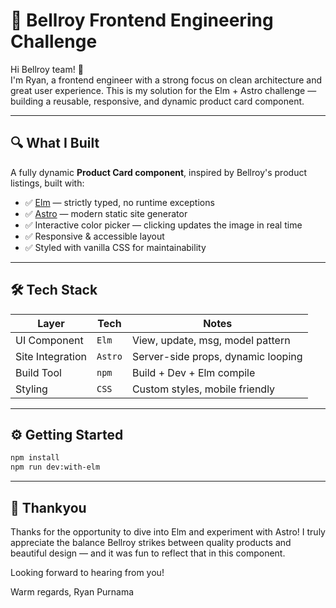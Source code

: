 # 🧩 Bellroy Frontend Engineering Challenge

Hi Bellroy team! 👋  
I'm Ryan, a frontend engineer with a strong focus on clean architecture and great user experience. This is my solution for the Elm + Astro challenge — building a reusable, responsive, and dynamic product card component.

---

## 🔍 What I Built

A fully dynamic **Product Card component**, inspired by Bellroy's product listings, built with:

- ✅ [Elm](https://elm-lang.org/) — strictly typed, no runtime exceptions
- ✅ [Astro](https://astro.build/) — modern static site generator
- ✅ Interactive color picker — clicking updates the image in real time
- ✅ Responsive & accessible layout
- ✅ Styled with vanilla CSS for maintainability

---

## 🛠 Tech Stack

| Layer            | Tech       | Notes                              |
|------------------|------------|-------------------------------------|
| UI Component     | `Elm`      | View, update, msg, model pattern    |
| Site Integration | `Astro`    | Server-side props, dynamic looping  |
| Build Tool       | `npm`      | Build + Dev + Elm compile           |
| Styling          | `CSS`      | Custom styles, mobile friendly      |

---

## ⚙️ Getting Started

```bash
npm install
npm run dev:with-elm
```

---

## 🙌 Thankyou
 

Thanks for the opportunity to dive into Elm and experiment with Astro! I truly appreciate the balance Bellroy strikes between quality products and beautiful design — and it was fun to reflect that in this component.

Looking forward to hearing from you!

Warm regards,
Ryan Purnama